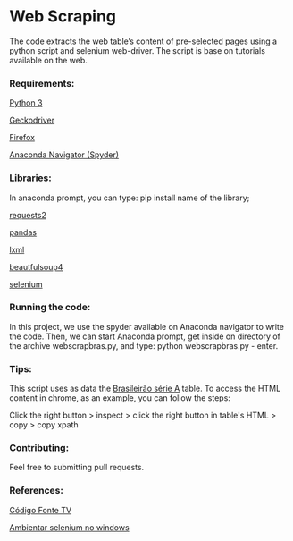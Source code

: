 # Web Scraping


The code extracts the web table’s content of pre-selected pages using a python script and selenium web-driver. The script is base on tutorials available on the web. 

### Requirements:

[Python 3](https://www.python.org/downloads/)

[Geckodriver](https://github.com/mozilla/geckodriver/releases)

[Firefox](https://www.mozilla.org/pt-BR/firefox/new/)

[Anaconda Navigator (Spyder)](https://www.anaconda.com/products/individual)

### Libraries:

In anaconda prompt, you can type: pip install name of the library;

[requests2](https://requests.readthedocs.io/en/master/)

[pandas](https://pandas.pydata.org/docs/user_guide/10min.html)

[lxml](https://lxml.de/#download)

[beautfulsoup4](https://www.crummy.com/software/BeautifulSoup/bs4/doc/)

[selenium](https://www.selenium.dev/documentation/en/webdriver/)

### Running the code:

In this project, we use the spyder available on Anaconda navigator to write the code. Then, we can start Anaconda prompt, get inside on directory of the archive webscrapbras.py, and type: python webscrapbras.py - enter.

### Tips:

This script uses as data the [Brasileirão série A](https://globoesporte.globo.com/futebol/brasileirao-serie-a/) table. To access the HTML content in chrome, as an example, you can follow the steps: 

Click the right button >  inspect > click the right button in table's HTML > copy > copy xpath

### Contributing:

Feel free to submitting pull requests.

### References:

[Código Fonte TV](https://github.com/gabrielfroes/webscraping_python_selenium)

[Ambientar selenium no windows](https://medium.com/ananoterminal/ambientar-selenium-no-windows-3b880fa0e827)

